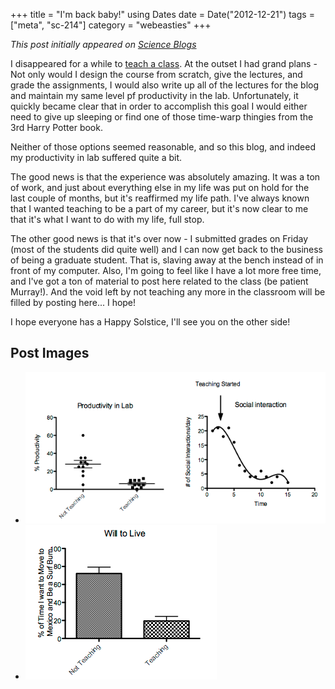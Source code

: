 +++
title = "I'm back baby!"
using Dates
date = Date("2012-12-21")
tags = ["meta", "sc-214"]
category = "webeasties"
+++

_This post initially appeared on [Science Blogs](http://scienceblogs.com/webeasties)_

I disappeared for a while to [teach a class](http://scienceblogs.com/webeasties/2012/08/28/plagues-and-pandemics-emerson-sc-214/). At the outset I had grand plans - Not only would I design the course from scratch, give the lectures, and grade the assignments, I would also write up all of the lectures for the blog and maintain my same level pf productivity in the lab. Unfortunately, it quickly became clear that in order to accomplish this goal I would either need to give up sleeping or find one of those time-warp thingies from the 3rd Harry Potter book.

Neither of those options seemed reasonable, and so this blog, and indeed my productivity in lab suffered quite a bit.

The good news is that the experience was absolutely amazing. It was a ton of work, and just about everything else in my life was put on hold for the last couple of months, but it's reaffirmed my life path. I've always known that I wanted teaching to be a part of my career, but it's now clear to me that it's what I want to do with my life, full stop.

The other good news is that it's over now - I submitted grades on Friday (most of the students did quite well) and I can now get back to the business of being a graduate student. That is, slaving away at the bench instead of in front of my computer. Also, I'm going to feel like I have a lot more free time, and I've got a ton of material to post here related to the class (be patient Murray!). And the void left by not teaching any more in the classroom will be filled by posting here... I hope!

I hope everyone has a Happy Solstice, I'll see you on the other side!

      
  

 ## Post Images

- ![Data representative of a single experiment](/assets/img/webeasties/Screen-Shot-2012-12-21-at-1.58.05-PM.png)
- ![](/assets/img/webeasties/Screen-Shot-2012-12-21-at-2.02.17-PM.png)

